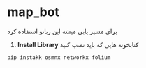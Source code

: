 # map_bot
برای مسیر یابی میشه این رباتو استفاده کرد
1. **Install Library**
کتابخونه هایی که باید نصب کنید
```python
pip instakk osmnx networkx folium
```
